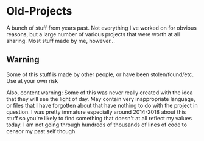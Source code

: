 # Old-Projects

A bunch of stuff from years past. Not everything I've worked on for obvious reasons, but a large number of various projects that were worth at all sharing. Most stuff made by me, however...

## Warning

Some of this stuff is made by other people, or have been stolen/found/etc. Use at your own risk

Also, content warning: Some of this was never really created with the idea that they will see the light of day. May contain very inappropriate language, or files that I have forgotten about that have nothing to do with the project in question. I was pretty immature especially around 2014-2018 about this stuff so you're likely to find something that doesn't at all reflect my values today. I am not going through hundreds of thousands of lines of code to censor my past self though.
